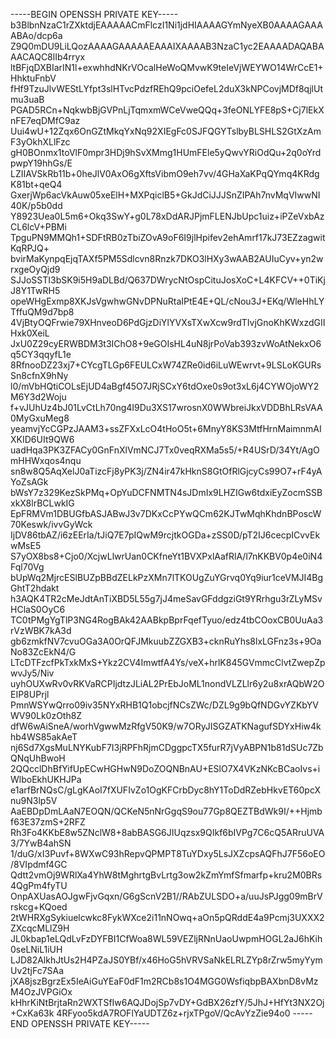 -----BEGIN OPENSSH PRIVATE KEY-----
b3BlbnNzaC1rZXktdjEAAAAACmFlczI1Ni1jdHIAAAAGYmNyeXB0AAAAGAAAABAo/dcp6a
Z9Q0mDU9LiLQozAAAAGAAAAAEAAAIXAAAAB3NzaC1yc2EAAAADAQABAAACAQC8lIb4rryx
ltBFjqDXBIarIN1l+exwhhdNKrVOcalHeWoQMvwK9teIeVjWEYWO14WrCcE1+HhktuFnbV
fHf9TzuJlvWEStLYfpt3slHTvcPdzfREhQ9pciOefeL2duX3kNPCovjMDf8qjlUtmu3uaB
PGAD5RCn+NqkwbBjGVPnLjTqmxmWCeVweQQq+3feONLYFE8pS+Cj7lEkXnFE7eqDMfC9az
Uui4wU+12Zqx6OnGZtMkqYxNq92XIEgFc0SJFQGYTslbyBLSHLS2GtXzAmF3yOkhXLlFzc
gH0BOnmx1toVlF0mpr3HDj9hSvXMmg1HUmFEle5yQwvYRiOdQu+2q0oYrdpwpY19hhGs/E
LZIIAVSkRb11b+0heJlV0AxO6gXftsVibmO9eh7vv/4GHaXaKPqQYmq4KRdgK81bt+qeQ4
GxerjWp6acVkAuw05xeElH+MXPqiclB5+GkJdCiJJJSnZIPAh7nvMqVIwwNI40K/p5b0dd
Y8923Uea0L5m6+Okq3SwY+g0L78xDdARJPjmFLENJbUpc1uiz+iPZeVxbAzCL6lcV+PBMi
TpguPN9MMQh1+SDFtRB0zTbiZOvA9oF6I9jlHpifev2ehAmrf17kJ73EZzagwitKqRPJQ+
bvirMaKynpqEjqTAXf5PM5Sdlcvn8Rnzk7DKO3lHXy3wAAB2AUIuCyv+yn2wrxgeOyQjd9
SJJoSSTI3bSK9i5H9aDLBd/Q637DWrycNtOspCituJosXoC+L4KFCV++0TiKjJ8Y1TwRH5
opeWHgExmp8XKJsVgwhwGNvDPNuRtaIPtE4E+QL/cNou3J+EKq/WleHhLYTffuQM9d7bp8
4VjBtyOQFrwie79XHnveoD6PdGjzDiYlYVXsTXwXcw9rdTIvjGnoKhKWxzdGIIHxk0XeiL
JxU0Z29cyERWBDM3t3IChO8+9eGOIsHL4uN8jrPoVab393zvWoAtNekxO6q5CY3qqyfL1e
8RfnooDZ23xj7+CYcgTLGp6FEULCxW74ZRe0id6iLuWEwrvt+9LSLoKGURsSn8cfnX9hNy
l0/mVbHQtiCOLsEjUD4aBgf45O7JRjSCxY6tdOxe0s9ot3xL6j4CYWOjoWY2M6Y3d2Woju
f+vJUhUz4bJ01LvCtLh70ng4I9Du3XS17wrosnX0WWbreiJkxVDDBhLRsVAA0MyGxuMeg8
yeamvjYcCGPzJAAM3+ssZFXxLcO4tHoO5t+6MnyY8KS3MtfHrnMaimnmAIXKID6UIt9QW6
uadHqa3PK3ZFACy0GnFnXlVmNCJ7Tx0veqRXMa5s5/+R4USrD/34Yt/AgOmHHWxqos4nqu
sn8w8Q5AqXelJ0aTizcFj8yPK3j/ZN4ir47kHknS8GtOfRlGjcyCs99O7+rF4yAYoZsAGk
bWsY7z329KezSkPMq+OpYuDCFNMTN4sJDmIx9LHZIGw6tdxiEyZocmSSBxkX8lrBCLwkIG
EpFRMVm1DBUGfbASJABwJ3v7DKxCcPYwQCm62KJTwMqhKhdnBPoscW70Keswk/ivvGyWck
IjDV86tbAZ/i6zEErIa/tJiQ7E7pIQwM9rcjtkOGDa+zSS0D/pT2IJ6cecpICvvEkwMsE5
S7yOX8bs8+Cjo0/XcjwLlwrUan0CKfneYt1BVXPxlAafRlA/l7nKKBV0p4e0iN4Fql70Vg
bUpWq2MjrcESlBUZpBBdZELkPzXMn7lTKOUgZuYGrvq0Yq9iur1ceVMJI4BgGhtT2hdakt
h3AQK4TR2cMeJdtAnTiXBD5L55g7jJ4meSavGFddgziGt9YRrhgu3rZLyMSvHClaS0OyC6
TC0tPMgYgTlP3NG4RogBAk42AABkpBprFqefTyuo/edz4tbCOoxCB0UuAa3rVzWBK7kA3d
gb6zmkfNV7cvuOGa3A0OrQFJMkuubZZGXB3+cknRuYhs8lxLGFnz3s+9OaNo83ZcEkN4/G
LTcDTFzcfPkTxkMxS+Ykz2CV4ImwtfA4Ys/veX+hrlK845GVmmcClvtZwepZpwvJy5/Niv
uyhOUXwRv0vRKVaRCPIjdtzJLiAL2PrEbJoML1nondVLZLlr6y2u8xrAQbW2OEIP8UPrjl
PmnWSYwQrro09iv35NYxRHB1Q1obcjfNCsZWc/DZL9g9bQfNDGvYZKbYVWV90Lk0zOth8Z
dfW6wAiSneA/worhVgwwMzRfgV50K9/w7ORyJISGZATKNagufSDYxHiw4khb4WS85akAeT
nj6Sd7XgsMuLNYKubF7I3jRPFhRjmCDggpcTX5furR7jVyABPN1b81dSUc7ZbQNqUhBwoH
2QQcclDhBfYifUpECwHGHwN9DoZOQNBnAU+ESlO7X4VKzNKcBCaoIvs+iWlboEkhUKHJPa
e1arfBrNQsC/gLgKAoI7fXUFIvZo1OgKFCrbDyc8hY1ToDdRZebHkvET60pcXnu9N3lp5V
AaEBDpDmLAaN7EOQN/QCKeN5nNrGgqS9ou77Gp8QEZTBdWk9I/++Hjmbf63E37zmS+2RFZ
Rh3Fo4KKbE8w5ZNclW8+8abBASG6JIUqzsx9QIkf6bIVPg7C6cQ5ARruUVA3/7YwB4ahSN
1/duG/xI3Puvf+8WXwC93hRepvQPMPT8TuYDxy5LsJXZcpsAQFhJ7F56oEO/8VIpdmf4GC
Qdtt2vmOj9WRlXa4YhW8tMghrtgBvLrtg3ow2kZmYmfSfmarfp+kru2M0BRs4QgPm4fyTU
OnpAXUasAOJgwFjvGqxn/G6gScnV2B1//RAbZULSDO+a/uuJsPJgg09mBrVrskcg+KQoed
2tWHRXgSykiuelcwkc8FykWXce2i11nNOwq+aOn5pQRddE4a9Pcmj3UXXX2ZXcqcMLlZ9H
JL0kbap1eLQdLvFzDYFBI1CfWoa8WL59VEZljRNnUaoUwpmHOGL2aJ6hKih0seLNiL1iUH
LJD82AlkhJtUs2H4PZaJS0YBf/x46HoG5hVRVSaNkELRLZYp8rZrw5myYymUv2tjFc7SAa
jXA8jszBgrzEx5IeAiGuYEaF0dF1m2RCb8s1O4MGG0WsfiqbpBAXbnD8vMzM4OzJVPGiOx
kHhrKiNtBrjtaRn2WXTSfIw6AQJDojSp7vDY+GdBX26zfY/5JhJ+HfYt3NX2Oj+CxKa63k
4RFyoo5kdA7ROFlYaUDTZ6z+rjxTPgoV/QcAvYzZie94o0
-----END OPENSSH PRIVATE KEY-----
